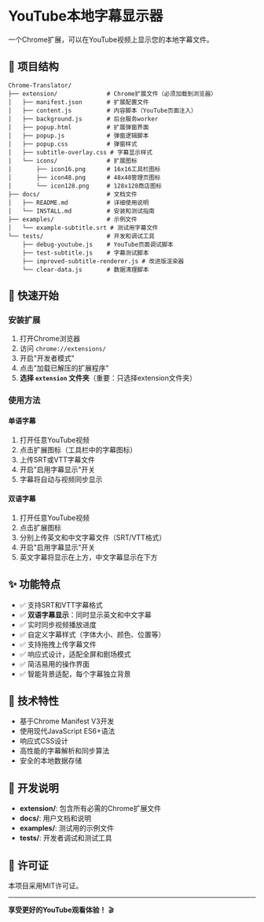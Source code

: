# YouTube本地字幕显示器

一个Chrome扩展，可以在YouTube视频上显示您的本地字幕文件。

## 📁 项目结构

```
Chrome-Translator/
├── extension/              # Chrome扩展文件（必须加载到浏览器）
│   ├── manifest.json       # 扩展配置文件
│   ├── content.js          # 内容脚本（YouTube页面注入）
│   ├── background.js       # 后台服务worker
│   ├── popup.html          # 扩展弹窗界面
│   ├── popup.js            # 弹窗逻辑脚本
│   ├── popup.css           # 弹窗样式
│   ├── subtitle-overlay.css # 字幕显示样式
│   └── icons/              # 扩展图标
│       ├── icon16.png      # 16x16工具栏图标
│       ├── icon48.png      # 48x48管理页图标
│       └── icon128.png     # 128x128商店图标
├── docs/                   # 文档文件
│   ├── README.md           # 详细使用说明
│   └── INSTALL.md          # 安装和测试指南
├── examples/               # 示例文件
│   └── example-subtitle.srt # 测试用字幕文件
└── tests/                  # 开发和调试工具
    ├── debug-youtube.js    # YouTube页面调试脚本
    ├── test-subtitle.js    # 字幕测试脚本
    ├── improved-subtitle-renderer.js # 改进版渲染器
    └── clear-data.js       # 数据清理脚本
```

## 🚀 快速开始

### 安装扩展
1. 打开Chrome浏览器
2. 访问 `chrome://extensions/`
3. 开启"开发者模式"
4. 点击"加载已解压的扩展程序"
5. **选择 `extension` 文件夹**（重要：只选择extension文件夹）

### 使用方法

#### 单语字幕
1. 打开任意YouTube视频
2. 点击扩展图标（工具栏中的字幕图标）
3. 上传SRT或VTT字幕文件
4. 开启"启用字幕显示"开关
5. 字幕将自动与视频同步显示

#### 双语字幕
1. 打开任意YouTube视频
2. 点击扩展图标
3. 分别上传英文和中文字幕文件（SRT/VTT格式）
4. 开启"启用字幕显示"开关
5. 英文字幕将显示在上方，中文字幕显示在下方

## ✨ 功能特点

- ✅ 支持SRT和VTT字幕格式
- ✅ **双语字幕显示**：同时显示英文和中文字幕
- ✅ 实时同步视频播放进度
- ✅ 自定义字幕样式（字体大小、颜色、位置等）
- ✅ 支持拖拽上传字幕文件
- ✅ 响应式设计，适配全屏和剧场模式
- ✅ 简洁易用的操作界面
- ✅ 智能背景适配，每个字幕独立背景

## 📝 技术特性

- 基于Chrome Manifest V3开发
- 使用现代JavaScript ES6+语法
- 响应式CSS设计
- 高性能的字幕解析和同步算法
- 安全的本地数据存储

## 🔧 开发说明

- **extension/**: 包含所有必需的Chrome扩展文件
- **docs/**: 用户文档和说明
- **examples/**: 测试用的示例文件
- **tests/**: 开发者调试和测试工具

## 📄 许可证

本项目采用MIT许可证。

---

**享受更好的YouTube观看体验！** 🎬